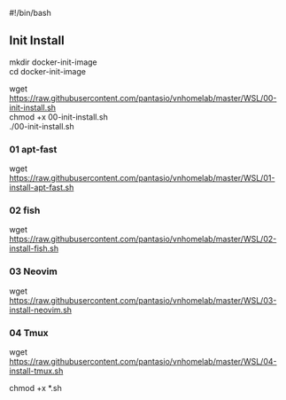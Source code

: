 #!/bin/bash

## Init Install
mkdir docker-init-image   
cd docker-init-image    

wget https://raw.githubusercontent.com/pantasio/vnhomelab/master/WSL/00-init-install.sh   
chmod +x 00-init-install.sh   
./00-init-install.sh    

### 01 apt-fast
wget https://raw.githubusercontent.com/pantasio/vnhomelab/master/WSL/01-install-apt-fast.sh
### 02 fish
wget https://raw.githubusercontent.com/pantasio/vnhomelab/master/WSL/02-install-fish.sh
### 03 Neovim
wget https://raw.githubusercontent.com/pantasio/vnhomelab/master/WSL/03-install-neovim.sh
### 04 Tmux
wget https://raw.githubusercontent.com/pantasio/vnhomelab/master/WSL/04-install-tmux.sh

chmod +x *.sh
